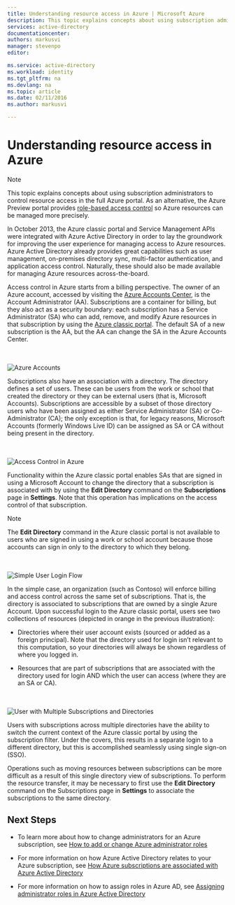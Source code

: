 ```yaml
---
title: Understanding resource access in Azure | Microsoft Azure
description: This topic explains concepts about using subscription administrators to control resource access in the full Azure portal.
services: active-directory
documentationcenter: 
authors: markusvi
manager: stevenpo
editor: 

ms.service: active-directory
ms.workload: identity
ms.tgt_pltfrm: na
ms.devlang: na
ms.topic: article
ms.date: 02/11/2016
ms.author: markusvi

---
```

# Understanding resource access in Azure
> [!NOTE]
> This topic explains concepts about using subscription administrators to control resource access in the full Azure portal. As an alternative, the Azure Preview portal provides [role-based access control](role-based-access-control-configure.md) so Azure resources can be managed more precisely.
> 
> 
In October 2013, the Azure classic portal and Service Management APIs were integrated with Azure Active Directory in order to lay the groundwork for improving the user experience for managing access to Azure resources. Azure Active Directory already provides great capabilities such as user management, on-premises directory sync, multi-factor authentication, and application access control. Naturally, these should also be made available for managing Azure resources across-the-board.

Access control in Azure starts from a billing perspective. The owner of an Azure account, accessed by visiting the  [Azure Accounts Center](https://account.windowsazure.com/subscriptions), is the Account Administrator (AA). Subscriptions are a container for billing, but they also act as a security boundary: each subscription has a Service Administrator (SA) who can add, remove, and modify Azure resources in that subscription by using the [Azure classic portal](https://manage.windowsazure.com/). The default SA of a new subscription is the AA, but the AA can change the SA in the Azure Accounts Center.

<br><br>![Azure Accounts][1]

Subscriptions also have an association with a directory. The directory defines a set of users. These can be users from the work or school that created the directory or they can be external users (that is, Microsoft Accounts). Subscriptions are accessible by a subset of those directory users who have been assigned as either Service Administrator (SA) or Co-Administrator (CA); the only exception is that, for legacy reasons, Microsoft Accounts (formerly Windows Live ID) can be assigned as SA or CA without being present in the directory.

<br><br>![Access Control in Azure][2]

Functionality within the Azure classic portal enables SAs that are signed in using a Microsoft Account to change the directory that a subscription is associated with by using the **Edit Directory** command on the **Subscriptions** page in **Settings**. Note that this operation has implications on the access control of that subscription.

> [!NOTE]
> The **Edit Directory** command in the Azure classic portal is not available to users who are signed in using a work or school account because those accounts can sign in only to the directory to which they belong.
> 
> 
<br><br>![Simple User Login Flow][3]

In the simple case, an organization (such as Contoso) will enforce billing and access control across the same set of subscriptions. That is, the directory is associated to subscriptions that are owned by a single Azure Account. Upon successful login to the Azure classic portal, users see two collections of resources (depicted in orange in the previous illustration):

* Directories where their user account exists (sourced or added as a foreign principal). Note that the directory used for login isn’t relevant to this computation, so your directories will always be shown regardless of where you logged in.

* Resources that are part of subscriptions that are associated with the directory used for login AND which the user can access (where they are an SA or CA).


<br><br>![User with Multiple Subscriptions and Directories][4]

Users with subscriptions across multiple directories have the ability to switch the current context of the Azure classic portal by using the subscription filter. Under the covers, this results in a separate login to a different directory, but this is accomplished seamlessly using single sign-on (SSO).

Operations such as moving resources between subscriptions can be more difficult as a result of this single directory view of subscriptions. To perform the resource transfer, it may be necessary to first use the **Edit Directory** command on the Subscriptions page in **Settings** to associate the subscriptions to the same directory.

## Next Steps
* To learn more about how to change administrators for an Azure subscription, see [How to add or change Azure administrator roles](../billing-add-change-azure-subscription-administrator.md)

* For more information on how Azure Active Directory relates to your Azure subscription, see [How Azure subscriptions are associated with Azure Active Directory](active-directory-how-subscriptions-associated-directory.md)

* For more information on how to assign roles in Azure AD, see [Assigning administrator roles in Azure Active Directory](active-directory-assign-admin-roles.md)


<!--Image references-->

[1]: ./media/active-directory-understanding-resource-access/IC707931.png
[2]: ./media/active-directory-understanding-resource-access/IC707932.png
[3]: ./media/active-directory-understanding-resource-access/IC707933.png
[4]: ./media/active-directory-understanding-resource-access/IC707934.png
